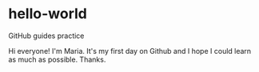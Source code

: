 # hello-world
GitHub guides practice

Hi everyone! I'm Maria. It's my first day on Github and I hope I could learn as much as possible. Thanks.
